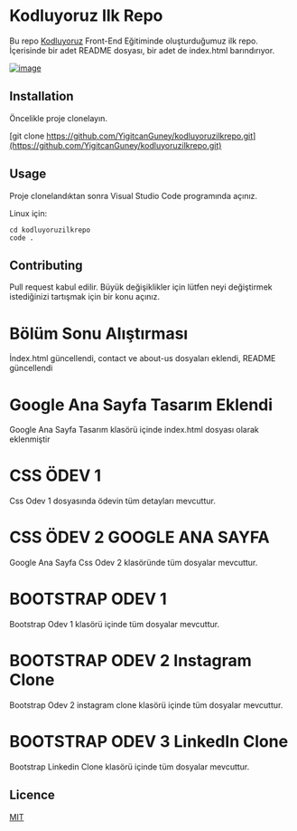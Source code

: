 # Kodluyoruz Ilk Repo
Bu repo [Kodluyoruz](https://www.kodluyoruz.org/) Front-End Eğitiminde oluşturduğumuz ilk repo. İçerisinde bir adet README dosyası, bir adet de index.html barındırıyor.

[![image](https://i.hizliresim.com/mq6ku70.PNG)](https://github.com/YigitcanGuney/kodluyoruzilkrepo)
## Installation
Öncelikle proje clonelayın. 

[git clone https://github.com/YigitcanGuney/kodluyoruzilkrepo.git](https://github.com/YigitcanGuney/kodluyoruzilkrepo.git)

## Usage

Proje clonelandıktan sonra Visual Studio Code programında açınız.

Linux için:

```
cd kodluyoruzilkrepo
code .
```

## Contributing
Pull request kabul edilir. Büyük değişiklikler için lütfen neyi değiştirmek istediğinizi tartışmak için bir konu açınız.

# Bölüm Sonu Alıştırması
İndex.html güncellendi, contact ve about-us dosyaları eklendi, README güncellendi

# Google Ana Sayfa Tasarım Eklendi

Google Ana Sayfa Tasarım klasörü içinde index.html dosyası olarak eklenmiştir

# CSS ÖDEV 1
Css Odev 1 dosyasında ödevin tüm detayları mevcuttur.

# CSS ÖDEV 2 GOOGLE ANA SAYFA
Google Ana Sayfa Css Odev 2 klasöründe tüm dosyalar mevcuttur.

# BOOTSTRAP ODEV 1
Bootstrap Odev 1 klasörü içinde tüm dosyalar mevcuttur.

# BOOTSTRAP ODEV 2 Instagram Clone
Bootstrap Odev 2 instagram clone klasörü içinde tüm dosyalar mevcuttur.

# BOOTSTRAP ODEV 3 LinkedIn Clone
Bootstrap Linkedin Clone klasörü içinde tüm dosyalar mevcuttur.

## Licence 

[MIT](https://choosealicense.com/licenses/mit/)
